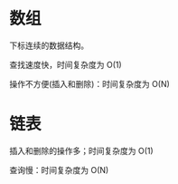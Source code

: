 # 数组

下标连续的数据结构。

查找速度快，时间复杂度为 O(1)

操作不方便(插入和删除)：时间复杂度为 O(N)

# 链表

插入和删除的操作多；时间复杂度为 O(1)

查询慢：时间复杂度为 O(N)
